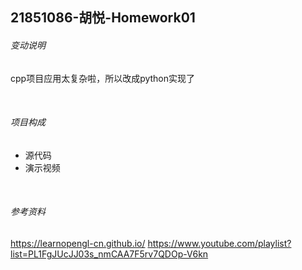 ## 21851086-胡悦-Homework01
###### 变动说明
cpp项目应用太复杂啦，所以改成python实现了

<html><br></html>

###### 项目构成
- 源代码
- 演示视频

<html><br></html>

###### 参考资料
https://learnopengl-cn.github.io/
https://www.youtube.com/playlist?list=PL1FgJUcJJ03s_nmCAA7F5rv7QDOp-V6kn